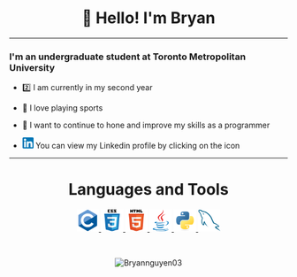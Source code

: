 ## <h1 align="center">👋 Hello! I'm Bryan</h1>

---

### I'm an undergraduate student at Toronto Metropolitan University

* 2️⃣ I am currently in my second year
* 🏀 I love playing sports
* 🚀 I want to continue to hone and improve my skills as a programmer


* [<img src="images/LinkedinIcon.png" width="20">](https://www.linkedin.com/in/bryan-nguyen-2a6066220/) You can view my Linkedin profile by clicking on the icon

---

### <h1 align="center">Languages and Tools</h1>
<p align="center"> 
<a href="https://www.cprogramming.com/" target="_blank" rel="noreferrer"> <img src="https://raw.githubusercontent.com/devicons/devicon/master/icons/c/c-original.svg" alt="c" width="40" height="40"/> </a>
<a href="https://www.w3schools.com/css/" target="_blank" rel="noreferrer"> <img src="https://raw.githubusercontent.com/devicons/devicon/master/icons/css3/css3-original-wordmark.svg" alt="css3" width="40" height="40"/> </a> 
<a href="https://www.w3schools.com/html/" target="_blank" rel="noreferrer"> <img src="https://raw.githubusercontent.com/devicons/devicon/master/icons/html5/html5-original-wordmark.svg" alt="html5" width="40" height="40"/> </a>
<a href="https://www.java.com" target="_blank" rel="noreferrer"> <img src="https://raw.githubusercontent.com/devicons/devicon/master/icons/java/java-original.svg" alt="java" width="40" height="40"/> </a> 
<a href="https://www.python.org" target="_blank" rel="noreferrer"> <img src="https://raw.githubusercontent.com/devicons/devicon/master/icons/python/python-original.svg" alt="python" width="40" height="40"/> </a> 
<a href="https://www.mysql.com" target="_blank" rel="noreferrer"> <img src="https://raw.githubusercontent.com/devicons/devicon/master/icons/mysql/mysql-original.svg" alt="mysql" width="40" height="40"/> </a> 
</p>

<br>
<p align="center"><img src="https://github-readme-stats.vercel.app/api/top-langs?username=bryannguyen03&show_icons=true&locale=en&layout=compact&theme=dark&hide-border=true" alt="Bryannguyen03"/></p>
